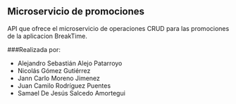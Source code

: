 ## Microservicio de promociones

API que ofrece el microservicio de operaciones CRUD para las promociones de la aplicacion BreakTime.

###Realizada por:

- Alejandro Sebastián Alejo Patarroyo
- Nicolás Gómez Gutiérrez
- Jann Carlo Moreno Jimenez
- Juan Camilo Rodríguez Puentes
- Samael De Jesús Salcedo Amortegui

